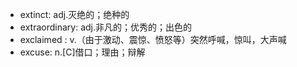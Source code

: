 + extinct: adj.灭绝的；绝种的
+ extraordinary: adj.非凡的；优秀的；出色的
+ exclaimed : v.（由于激动、震惊、愤怒等）突然呼喊，惊叫，大声喊
+ excuse: n.[C]借口；理由；辩解
